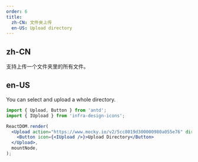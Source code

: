 ```yaml
---
order: 6
title:
  zh-CN: 文件夹上传
  en-US: Upload directory
---
```


## zh-CN

支持上传一个文件夹里的所有文件。

## en-US

You can select and upload a whole directory.

```jsx
import { Upload, Button } from 'antd';
import { IUpload } from 'infra-design-icons';

ReactDOM.render(
  <Upload action="https://www.mocky.io/v2/5cc8019d300000980a055e76" directory>
    <Button icon={<IUpload />}>Upload Directory</Button>
  </Upload>,
  mountNode,
);
```
